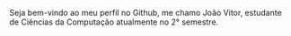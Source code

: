 
<!DOCTYPE html>
<head>
  <body>
    <p>
      Seja bem-vindo ao meu perfil no Github, me chamo João Vitor, estudante de Ciências da Computação atualmente no 2° semestre.
    </p>
  </body>
</head>
